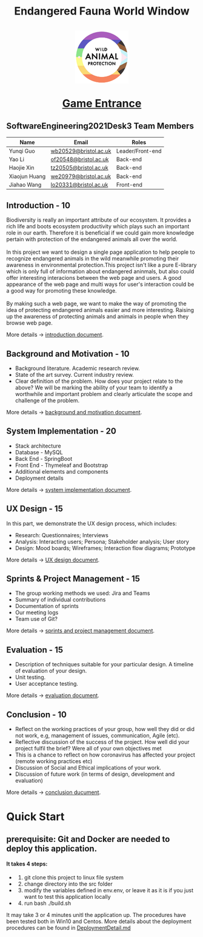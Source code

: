 <h1 align="center">
Endangered Fauna World Window
<br>
<br>
<img src="https://github.com/liyao0123/SoftwareEngineering2021Desk3/blob/main/Documentation/pics/logo.jpg" width = "28%" />
<br>

[Game Entrance](https://github.com/liyao0123/SoftwareEngineering2021Desk3/tree/development)
</h1>

## SoftwareEngineering2021Desk3 Team Members
Name         |Email                |Roles
-------------|---------------------|-----
Yunqi Guo    |wb20529@bristol.ac.uk|Leader/Front-end
Yao Li       |of20548@bristol.ac.uk|Back-end
Haojie Xin   |tz20505@bristol.ac.uk|Back-end
Xiaojun Huang|we20979@bristol.ac.uk|Back-end
Jiahao Wang  |lo20331@bristol.ac.uk|Front-end

## Introduction - 10
Biodiversity is really an important attribute of our ecosystem. It provides a rich life and boots ecosystem productivity which plays such an important role in our earth. Therefore it is beneficial if we could gain more knowledge pertain with protection of the endangered animals all over the world.   
<br>
In this project we want to design a single page application to help people to recognize endangered animals in the wild meanwhile promoting their awareness in environmental protection.This project isn't like a pure E-library which is only full of information about endangered aninmals, but also could offer interesting interacions between the web page and users. A good appearance of the web page and multi ways for user's interaction could be a good way for promoting these knowledge.   
<br>
By making such a web page, we want to make the way of promoting the idea of protecting endangered animals easier and more interesting. Raising up the awareness of protecting animals and animals in people when they browse web page.

More details -> [introduction document](Documentation/Introduction.md).


## Background and Motivation - 10
- Background literature. Academic research review.
- State of the art survey. Current industry review.
- Clear definition of the problem. How does your project relate to the above? We will be marking the ability of your team to identify a worthwhile and important problem and clearly articulate the scope and challenge of the problem.

More details -> [background and motivation document](Documentation/BackgroundandMotivation.md).


## System Implementation - 20
- Stack architecture
- Database - MySQL
- Back End - SpringBoot
- Front End - Thymeleaf and Bootstrap
- Additional elements and components
- Deployment details

More details -> [system implementation document](Documentation/SystemImplementation.md).


## UX Design - 15
In this part, we demonstrate the UX design process, which includes:
- Research: Questionnaires; Interviews
- Analysis: Interacting users; Persona; Stakeholder analysis; User story
- Design: Mood boards; Wireframes; Interaction flow diagrams; Prototype

More details ->  [UX design document](Documentation/UXDesign.md).

## Sprints & Project Management - 15

- The group working methods we used: Jira and Teams
- Summary of individual contributions
- Documentation of sprints
- Our meeting logs
- Team use of Git?

More details -> [sprints and project management document](Documentation/Sprints&ProjectManagement.md).


## Evaluation - 15
- Description of techniques suitable for your particular design. A timeline of evaluation of your design.
- Unit testing.
- User acceptance testing.

More details -> [evaluation document](Documentation/Evaluation.md).

## Conclusion - 10
- Reflect on the working practices of your group, how well they did or did not work, e.g, management of issues, communication, Agile (etc).
- Reflective discussion of the success of the project. How well did your project fulfil the brief? Were all of your own objectives met
- This is a chance to reflect on how coronavirus has affected your project (remote working practices etc)
- Discussion of Social and Ethical implications of your work.
- Discussion of future work (in terms of design, development and evaluation)

More details -> [conclusion ducument](Documentation/Conclusion.md).


# Quick Start

## prerequisite: Git and Docker are needed to deploy this application.

#### It takes 4 steps:
- 1. git clone this project to linux file system
- 2. change directory into the src folder
- 3. modify the variables defined in env.env, or leave it as it is if you just want to test this application locally
- 4. run bash ./build.sh

It may take 3 or 4 minutes unitl the application up.
The procedures have been tested both in Win10 and Centos.
More details about the deployment procedures can be found in [DeploymentDetail.md](https://github.com/liyao0123/SoftwareEngineering2021Desk3/blob/7f2b5602bb60a1aef26122f0c8067718ccc6b019/application/DeploymentDetail.md)
